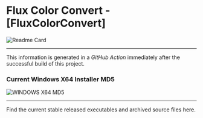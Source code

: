 # Flux Color Convert - [FluxColorConvert]

![Readme Card](https://github-readme-stats.vercel.app/api/pin/?username=Lateralus138&repo=FluxColorConvert)

---

This information is generated in a *GitHub Action* immediately after the successful build of this project.

### Current Windows X64 Installer MD5

![WINDOWS X64 MD5](https://img.shields.io/endpoint?url=https://raw.githubusercontent.com/Lateralus138/FluxColorConvert/master/docs/json/FluxColorConvert_x64_Installer_md5.json)

---

Find the current stable released executables and archived source files here.